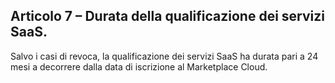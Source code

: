 ## Articolo 7 – Durata della qualificazione dei servizi SaaS.

Salvo i casi di revoca, la qualificazione dei servizi SaaS ha durata pari a 24 mesi 
a decorrere dalla data di iscrizione al Marketplace Cloud.


